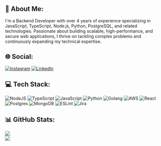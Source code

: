 ## 💫 About Me:
I'm a Backend Developer with over 4 years of experience specializing in JavaScript, TypeScript, Node.js, Python, PostgreSQL, and related technologies. Passionate about building scalable, high-performance, and secure web applications, I thrive on tackling complex problems and continuously expanding my technical expertise.


## 🌐 Social:
[![Instagram](https://img.shields.io/badge/Instagram-%23E4405F.svg?logo=Instagram&logoColor=white)](https://instagram.com/wallacedelesposti)
[![LinkedIn](https://img.shields.io/badge/LinkedIn-%230077B5.svg?logo=linkedin&logoColor=white)](https://linkedin.com/in/wallace-delesposti) 

## 💻 Tech Stack:
![NodeJS](https://img.shields.io/badge/node.js-6DA55F?style=for-the-badge&logo=node.js&logoColor=white) ![TypeScript](https://img.shields.io/badge/typescript-%23007ACC.svg?style=for-the-badge&logo=typescript&logoColor=white) ![JavaScript](https://img.shields.io/badge/javascript-%23323330.svg?style=for-the-badge&logo=javascript&logoColor=%23F7DF1E) ![Python](https://img.shields.io/badge/python-3670A0?style=for-the-badge&logo=python&logoColor=ffdd54) ![Golang](https://img.shields.io/badge/Go-00ADD8?style=for-the-badge&logo=go&logoColor=white) ![AWS](https://img.shields.io/badge/AWS-%23FF9900.svg?style=for-the-badge&logo=amazon-aws&logoColor=white) ![React](https://img.shields.io/badge/react-%2320232a.svg?style=for-the-badge&logo=react&logoColor=%2361DAFB) ![Postgres](https://img.shields.io/badge/postgres-%23316192.svg?style=for-the-badge&logo=postgresql&logoColor=white) ![MongoDB](https://img.shields.io/badge/MongoDB-%234ea94b.svg?style=for-the-badge&logo=mongodb&logoColor=white) ![ESLint](https://img.shields.io/badge/ESLint-4B3263?style=for-the-badge&logo=eslint&logoColor=white) ![Jira](https://img.shields.io/badge/jira-%230A0FFF.svg?style=for-the-badge&logo=jira&logoColor=white) 
## 📊 GitHub Stats:
![](https://github-readme-streak-stats.herokuapp.com/?user=WDelesposti&theme=dark&hide_border=false)<br/>
![](https://github-readme-stats.vercel.app/api/top-langs/?username=WDelesposti&theme=dark&hide_border=false&include_all_commits=false&count_private=true&layout=compact)


<!--[![](https://visitcount.itsvg.in/api?id=WDelesposti&icon=0&color=0)](https://visitcount.itsvg.in)-->

<!--[![](https://visitcount.itsvg.in/api?id=WDelesposti&icon=0&color=0)](https://visitcount.itsvg.in)-->

<!-- Proudly created with GPRM ( https://gprm.itsvg.in ) -->

